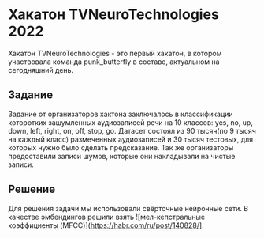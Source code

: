 # Хакатон TVNeuroTechnologies 2022
Хакатон TVNeuroTechnologies - это первый хакатон, в котором участвовала команда punk_butterfly в составе, актуальном на сегодняшний день.
## Задание
Задание от организаторов хактона заключалось в классификации которотких зашумленных аудиозаписей речи на 10 классов: yes, no, up, down, left, right, on, off, stop, go.
Датасет состоял из 90 тысяч(по 9 тысяч на каждый класс) размеченных аудиозаписей и 30 тысяч тестовых, для которых нужно было сделать предсказание. Так же организаторы предоставили записи шумов, которые они накладывали на чистые записи.
## Решение
Для решения задачи мы использовали свёрточные нейронные сети. В качестве эмбендингов решили взять ![мел-кепстральные коэффициенты (MFCC)](https://habr.com/ru/post/140828/].
